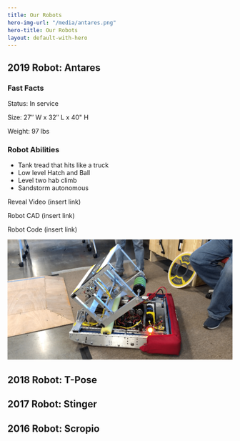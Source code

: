 ```yaml
---
title: Our Robots
hero-img-url: "/media/antares.png"
hero-title: Our Robots
layout: default-with-hero
---
```


## 2019 Robot: Antares

### Fast Facts

Status: In service

Size: 27″ W x 32″ L x 40" H

Weight: 97 lbs

### Robot Abilities

* Tank tread that hits like a truck
* Low level Hatch and Ball
* Level two hab climb
* Sandstorm autonomous

Reveal Video (insert link)

Robot CAD (insert link)

Robot Code (insert link)

![2019 Robot: Antares](/media/antares.png)

## 2018 Robot: T-Pose

## 2017 Robot: Stinger

## 2016 Robot: Scropio